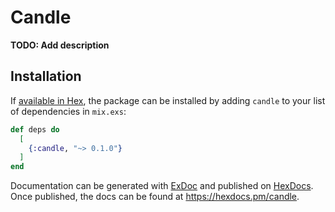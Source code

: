 # Candle

**TODO: Add description**

## Installation

If [available in Hex](https://hex.pm/docs/publish), the package can be installed
by adding `candle` to your list of dependencies in `mix.exs`:

```elixir
def deps do
  [
    {:candle, "~> 0.1.0"}
  ]
end
```

Documentation can be generated with [ExDoc](https://github.com/elixir-lang/ex_doc)
and published on [HexDocs](https://hexdocs.pm). Once published, the docs can
be found at <https://hexdocs.pm/candle>.

